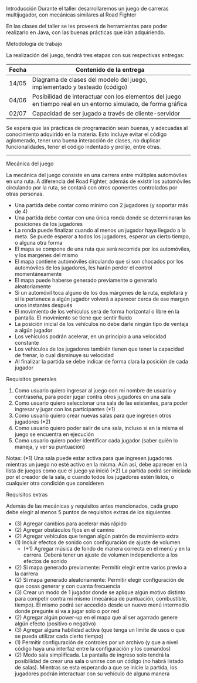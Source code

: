 Introducción
Durante el taller desarrollaremos un juego de carreras multijugador, con mecánicas similares al Road Fighter

En las clases del taller se les proveerá de herramientas para poder realizarlo en Java, con las buenas prácticas que irán adquiriendo.

Metodología de trabajo

La realización del juego, tendrá tres etapas con sus respectivas entregas:

| Fecha | Contenido de la entrega                                                                                        |
|-------|----------------------------------------------------------------------------------------------------------------|
| 14/05 | Diagrama de clases del modelo del juego, implementado y testeado (código)                                      |
| 04/06 | Posibilidad de interactuar con los elementos del juego en tiempo real en un entorno simulado, de forma gráfica |
| 02/07 | Capacidad de ser jugado a través de cliente-servidor                                                           |


Se espera que las prácticas de programación sean buenas, y adecuadas al conocimiento adquirido en la materia.
Esto incluye evitar el código aglomerado, tener una buena interacción de clases, no duplicar funcionalidades, tener el código indentado y prolijo, entre otras.


---

Mecánica del juego

La mecánica del juego consiste en una carrera entre múltiples automóviles en una ruta. A diferencia del Road Fighter, además de existir los automóviles circulando por la ruta, se contará con otros oponentes controlados por otras personas.
* Una partida debe contar como mínimo con 2 jugadores (y soportar más de 4)
* Una partida debe contar con una única ronda donde se determinaran las posiciones de los jugadores
* La ronda puede finalizar cuando al menos un jugador haya llegado a la meta. Se puede esperar a todos los jugadores, esperar un cierto tiempo, o alguna otra forma
* El mapa se compone de una ruta que será recorrida por los automóviles, y los margenes del mismo
* El mapa contiene automóviles circulando que si son chocados por los automóviles de los jugadores, les harán perder el control momentáneamente
* El mapa puede haberse generado previamente o generarlo aleatoriamente
* Si un automóvil toca alguno de los dos márgenes de la ruta, explotará y si le pertenece a algún jugador volverá a aparecer cerca de ese margen unos instantes después
* El movimiento de los vehículos será de forma horizontal o libre en la pantalla. El movimiento se tiene que sentir fluido
* La posición inicial de los vehículos no debe darle ningún tipo de ventaja a algún jugador
* Los vehículos podrán acelerar, en un principio a una velocidad constante
* Los vehículos de los jugadores también tienen que tener la capacidad de frenar, lo cual disminuye su velocidad
* Al finalizar la partida se debe indicar de forma clara la posición de cada jugador



Requisitos generales

1. Como usuario quiero ingresar al juego con mi nombre de usuario y contraseña, para poder jugar contra otros jugadores en una sala
2. Como usuario quiero seleccionar una sala de las existentes, para poder ingresar y jugar con los participantes (*1)
3. Como usuario quiero crear nuevas salas para que ingresen otros jugadores (*2)
4. Como usuario quiero poder salir de una sala, incluso si en la misma el juego se encuentra en ejecución
5. Como usuario quiero poder identificar cada jugador (saber quién lo maneja, y ver su puntuación)

Notas:
(*1) Una sala puede estar activa para que ingresen jugadores mientras un juego no esté activo en la misma. Aún así, debe aparecer en la lista de juegos como que el juego ya inició
(*2) La partida podrá ser iniciada por el creador de la sala, o cuando todos los jugadores estén listos, o cualquier otra condición que consideren


Requisitos extras

Además de las mecánicas y requisitos antes mencionados, cada grupo debe elegir al menos 5 puntos de requisitos extras de los siguientes
- (3) Agregar cambios para acelerar más rápido
- (2) Agregar obstáculos fijos en el camino
- (2) Agregar vehículos que tengan algún patrón de movimiento extra
- (1) Incluir efectos de sonido con configuración de ajuste de volumen
    - (+1) Agregar música de fondo de manera correcta en el menú y en la carrera. Deberá tener un ajuste de volumen independiente a los efectos de sonido
- (2) Si mapa generado previamente: Permitir elegir entre varios previo a la carrera
- (2) Si mapa generado aleatoriamente: Permitir elegir configuración de que cosas generar y con cuanta frecuencia 
- (3) Crear un modo de 1 jugador donde se aplique algún motivo distinto para competir contra mí mismo (mecánica de puntuación, combustible, tiempo). El mismo podrá ser accedido desde un nuevo menú intermedio donde pregunte si va a jugar solo o por red
- (2) Agregar algún power-up en el mapa que al ser agarrado genere algún efecto (positivo o negativo)
- (3) Agregar alguna habilidad activa (que tenga un límite de usos o que se pueda utilizar cada cierto tiempo)
- (1) Permitir configuración de controles por un archivo (y que a nivel código haya una interfaz entre la configuración y los comandos)
- (2) Modo sala simplificada. La pantalla de ingreso solo tendrá la posibilidad de crear una sala o unirse con un código (no habrá listado de salas). Mientras se esta esperando a que se inicie la partida, los jugadores podrán interactuar con su vehículo de alguna manera
